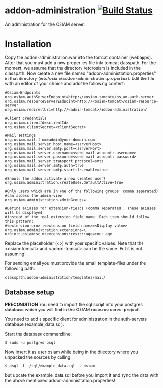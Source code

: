 addon-administration [![Build Status](https://travis-ci.org/osiam/addon-administration.png?branch=master)](https://travis-ci.org/osiam/addon-administration)
====================

An administration for the OSIAM server.

# Installation
Copy the addon-administration.war into the tomcat container (webapps). After
that you must add a new properties file into tomcat classpath. For the moment,
we assume that the directory /etc/osiam is included in the classpath. Now
create a new file named "addon-administration.properties" in that directory
(/etc/osiam/addon-administration.properties). Edit the file with an editor of
your choice and add the following content:

	#Osiam-Endpoints
	org.osiam.authServerEndpoint=http://<osiam-tomcat>/osiam-auth-server
	org.osiam.resourceServerEndpoint=http://<osiam-tomcat>/osiam-resource-server
	org.osiam.redirectUri=http://<admin-tomcat>/addon-administration/

	#Client credentials
	org.osiam.clientId=<clientId>
	org.osiam.clientSecret=<clientSecret>

	#Mail settings
	org.osiam.mail.from=admin@your-domain.com
	org.osiam.mail.server.host.name=<serverHost>
	org.osiam.mail.server.smtp.port=<serverPort>
	org.osiam.mail.server.username=<send mail account: username>
	org.osiam.mail.server.password=<send mail account: password>
	org.osiam.mail.server.transport.protocol=smtp
	org.osiam.mail.server.smtp.auth=true
	org.osiam.mail.server.smtp.starttls.enable=true

	#Should the addon activate a new created user?
	org.osiam.administration.createUser.defaultActive=true

	#Only users which are in one of the following groups (comma separated)
	#can access the admin-view
	org.osiam.administration.adminGroups=

	#Define aliases for extension-fields (comma separated). These aliases will be displayed
	#instead of the real extension field name. Each item should follow this pattern:
	#<extension-urn>::<extension field name>=<Display value>
	org.osiam.administration.extensions=\
	urn:org.osiam:scim:extensions:tests::age=Your age

Replace the placeholder (&lt;&gt;) with your specific values. Note that the
&lt;osiam-tomcat&gt; and &lt;admin-tomcat&gt; can be the same. But it is not
assuming!

For sending email you must provide the email template-files under the following
path:

	classpath:addon-administration/templates/mail/

## Database setup

**PRECONDITION**
You need to import the sql script into your postgres database which you will
find in the OSIAM resource server project!

You need to add a specific client for administration in the auth-servers
database (example_data.sql).

Start the database commandline:

    $ sudo -u postgres psql

Now insert it as user osiam while being in the directory where you unpacked
the sources by calling

    $ psql -f ./sql/example_data.sql -U osiam

but update the example_data.sql before you import it and sync the data with
the above mentioned addon-administration.properties!
